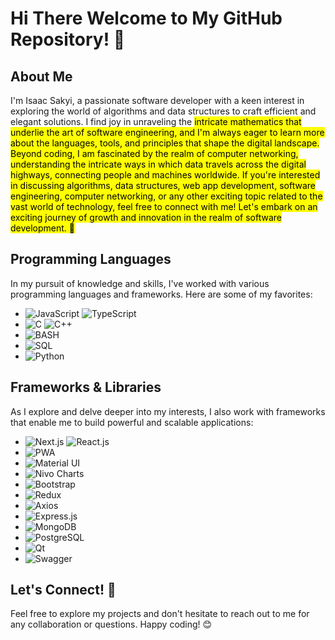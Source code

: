 # Hi There Welcome to My GitHub Repository! 🚀

## About Me

I'm Isaac Sakyi, a passionate software developer with a keen interest in exploring the world of algorithms and data structures to craft efficient and elegant solutions. I find joy in unraveling the <mark>intricate mathematics<mark> that underlie the art of software engineering, and I'm always eager to learn more about the languages, tools, and principles that shape the digital landscape.
Beyond coding, I am fascinated by the realm of computer networking, understanding the intricate ways in which data travels across the digital highways, connecting people and machines worldwide.
If you're interested in discussing algorithms, data structures, web app development, software engineering, computer networking, or any other exciting topic related to the vast world of technology, feel free to connect with me! Let's embark on an exciting journey of growth and innovation in the realm of software development. 🌟

## Programming Languages
In my pursuit of knowledge and skills, I've worked with various programming languages and frameworks. Here are some of my favorites:

- ![JavaScript](https://img.shields.io/badge/-JavaScript-F7DF1E?logo=javascript&logoColor=black&style=for-the-badge)
 ![TypeScript](https://img.shields.io/badge/-TypeScript-007ACC?logo=typescript&logoColor=white&style=for-the-badge)
- ![C](https://img.shields.io/badge/-C-A8B9CC?logo=c&logoColor=white&style=for-the-badge)
  ![C++](https://img.shields.io/badge/-C++-00599C?logo=c%2B%2B&logoColor=white&style=for-the-badge)
- ![BASH](https://img.shields.io/badge/-BASH-black?style=flat-square&logo=gnu-bash&logoColor=white)
- ![SQL](https://img.shields.io/badge/-SQL-steelblue?style=flat-square&logo=mysql&logoColor=white)
- ![Python](https://img.shields.io/badge/-Python-3776AB?logo=python&logoColor=white&style=for-the-badge)

## Frameworks & Libraries
As I explore and delve deeper into my interests, I also work with frameworks that enable me to build powerful and scalable applications:

- ![Next.js](https://img.shields.io/badge/-Next.js-000000?logo=next.js&logoColor=white&style=for-the-badge)
  ![React.js](https://img.shields.io/badge/-React.js-61DAFB?logo=react&logoColor=black&style=for-the-badge)
- ![PWA](https://img.shields.io/badge/-PWA-FF6F00?logo=pwa&logoColor=white&style=for-the-badge)
- ![Material UI](https://img.shields.io/badge/-Material%20UI-0081CB?logo=material-ui&logoColor=white&style=for-the-badge)
- ![Nivo Charts](https://img.shields.io/badge/-Nivo%20Charts-00CC99?logo=nivo&logoColor=white&style=for-the-badge)
- ![Bootstrap](https://img.shields.io/badge/-Bootstrap-7952B3?logo=bootstrap&logoColor=white&style=for-the-badge)
- ![Redux](https://img.shields.io/badge/-Redux-764ABC?logo=redux&logoColor=white&style=for-the-badge)
- ![Axios](https://img.shields.io/badge/-Axios-00599C?logo=axios&logoColor=white&style=for-the-badge)
- ![Express.js](https://img.shields.io/badge/-Express.js-000000?logo=express&logoColor=white&style=for-the-badge)
- ![MongoDB](https://img.shields.io/badge/-MongoDB-47A248?logo=mongodb&logoColor=white&style=for-the-badge)
- ![PostgreSQL](https://img.shields.io/badge/-PostgreSQL-4169E1?logo=postgresql&logoColor=white&style=for-the-badge)
- ![Qt](https://img.shields.io/badge/-Qt-41CD52?logo=qt&logoColor=white&style=for-the-badge)
- ![Swagger](https://img.shields.io/badge/-Swagger-85EA2D?logo=swagger&logoColor=black&style=for-the-badge)

## Let's Connect! 🤝

Feel free to explore my projects and don't hesitate to reach out to me for any collaboration or questions. Happy coding! 😊
